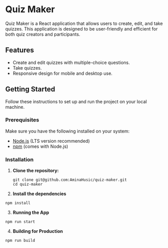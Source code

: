 # Quiz Maker

Quiz Maker is a React application that allows users to create, edit, and take quizzes. This application is designed to be user-friendly and efficient for both quiz creators and participants.

## Features

- Create and edit quizzes with multiple-choice questions.
- Take quizzes.
- Responsive design for mobile and desktop use.

## Getting Started

Follow these instructions to set up and run the project on your local machine.

### Prerequisites

Make sure you have the following installed on your system:

- [Node.js](https://nodejs.org/en/download/) (LTS version recommended)
- [npm](https://www.npmjs.com/get-npm) (comes with Node.js)

### Installation

1. **Clone the repository:**

   ```
   git clone git@github.com:AminaHusic/quiz-maker.git
   cd quiz-maker
   ```

2. **Install the dependencies**

```
npm install
```

3. **Running the App**

```
npm run start
```

4. **Building for Production**

```
npm run build
```
